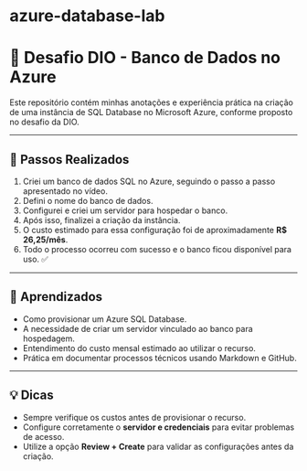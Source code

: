 # azure-database-lab
# 📌 Desafio DIO - Banco de Dados no Azure

Este repositório contém minhas anotações e experiência prática na criação de uma instância de SQL Database no Microsoft Azure, conforme proposto no desafio da DIO.

---

## 🚀 Passos Realizados

1. Criei um banco de dados SQL no Azure, seguindo o passo a passo apresentado no vídeo.  
2. Defini o nome do banco de dados.  
3. Configurei e criei um servidor para hospedar o banco.  
4. Após isso, finalizei a criação da instância.  
5. O custo estimado para essa configuração foi de aproximadamente **R$ 26,25/mês**.  
6. Todo o processo ocorreu com sucesso e o banco ficou disponível para uso. ✅  

---

## 📘 Aprendizados

- Como provisionar um Azure SQL Database.  
- A necessidade de criar um servidor vinculado ao banco para hospedagem.  
- Entendimento do custo mensal estimado ao utilizar o recurso.  
- Prática em documentar processos técnicos usando Markdown e GitHub.  

---

## 💡 Dicas

- Sempre verifique os custos antes de provisionar o recurso.  
- Configure corretamente o **servidor e credenciais** para evitar problemas de acesso.  
- Utilize a opção **Review + Create** para validar as configurações antes da criação.  
